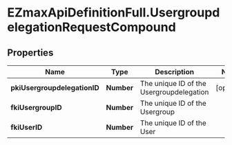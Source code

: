 # EZmaxApiDefinitionFull.UsergroupdelegationRequestCompound

## Properties

Name | Type | Description | Notes
------------ | ------------- | ------------- | -------------
**pkiUsergroupdelegationID** | **Number** | The unique ID of the Usergroupdelegation | [optional] 
**fkiUsergroupID** | **Number** | The unique ID of the Usergroup | 
**fkiUserID** | **Number** | The unique ID of the User | 


